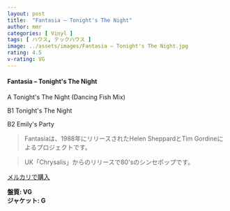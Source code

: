 ```yaml
---
layout: post
title:  "Fantasia – Tonight's The Night"
author: mmr
categories: [ Vinyl ]
tags: [ ハウス, テックハウス ]
image: ../assets/images/Fantasia – Tonight's The Night.jpg
rating: 4.5
v-rating: VG
---
```


#### Fantasia – Tonight's The Night

A  Tonight's The Night (Dancing Fish Mix)

B1  Tonight's The Night

B2  Emily's Party



> Fantasiaは、1988年にリリースされたHelen SheppardとTim Gordineによるプロジェクトです。

> UK「Chrysalis」からのリリースで80'sのシンセポップです。


[メルカリで購入](https://jp.mercari.com/item/m66329319879)


<div class="mt-4 mb-4 d-flex align-items-center">
<strong class="mr-1">盤質: VG</strong>
</div>
<div class="mt-4 mb-4 d-flex align-items-center">
<strong class="mr-1">ジャケット: G</strong>
</div>